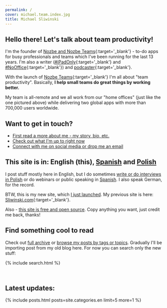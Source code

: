 ```yaml
---
permalink: /
cover: michael.team.index.jpg
title: Michael Sliwinski
---
```


## Hello there! Let's talk about team productivity!

I'm the founder of [Nozbe and Nozbe Teams](https://nozbe.com/){:target='_blank'} - to-do apps for busy professionals and teams which I've been running for the last 13 years. I'm also a writer ([#iPadOnly](https://iPadOnly.com){:target='_blank'} and [#NoOffice](https://NoOffice.org){:target='_blank'}) and [podcaster](https://thepodcast.fm){:target='_blank'}.

With the launch of [Nozbe Teams](https://nozbe.com/){:target='_blank'} I'm all about "team productivity". Basically, **I help small teams do great things by working better.**

My team is all-remote and we all work from our "home offices" (just like the one pictured above) while delivering two global apps with more than 700,000 users worldwide.

## Want to get in touch?

* [First read a more about me - my story, bio, etc.](/about/)
* [Check out what I'm up to right now](/now)
* [Connect with me on social media or drop me an email](/contact)

## This site is in: English (this), [Spanish](/es/) and [Polish](/pl/)

I post stuff mostly here in English, but I do sometimes [write or do interviews in Polish](/pl) or do webinars or public speaking in [Spanish](/es). I also speak German, for the record.

BTW, this is my new site, which [I just launched](/new). My previous site is here: [Sliwinski.com](https://sliwinski.com){:target='_blank'}.

Also - [this site is free and open source](/license). Copy anything you want, just credit me back, thanks!

## Find something cool to read

Check out [full archive](/archive/) or [browse my posts by tags or topics](/tag/). Gradually I'll be importing post from my old blog here. For now you can search only the new stuff:

{% include search.html %}

<br>

## Latest updates:

{% include posts.html posts=site.categories.en limit=5 more=1 %}
